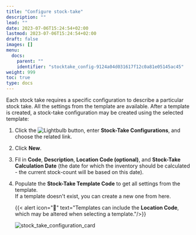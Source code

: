 ```yaml
---
title: "Configure stock-take"
description: ""
lead: ""
date: 2023-07-06T15:24:54+02:00
lastmod: 2023-07-06T15:24:54+02:00
draft: false
images: []
menu:
  docs:
    parent: ""
    identifier: "stocktake_config-9124a04d031617f12c0a81e05145ac45"
weight: 999
toc: true
type: docs
---
```

Each stock take requires a specific configuration to describe a particular stock take. All the settings from the template are available. After a template is created, a stock-take configuration may be created using the selected template: 

1. Click the ![Lightbulb](Lightbulb_icon.PNG) button, enter **Stock-Take Configurations**, and choose the related link.
2. Click **New**. 
3. Fil in **Code**, **Description**, **Location Code (optional)**, and **Stock-Take Calculation Date** (the date for which the inventory should be calculated - the current stock-count will be based on this date).
4. Populate the **Stock-Take Template Code** to get all settings from the template.     
   If a template doesn't exist, you can create a new one from here. 

    {{< alert icon="📝" text="Templates can include the <b>Location Code</b>, which may be altered when selecting a template."/>}}

    ![stock_take_configuration_card](stock_take_configuration_card.png)
